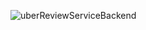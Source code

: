 
![uberReviewServiceBackend](https://github.com/user-attachments/assets/f6f9e5d1-4659-47e9-8386-e041143e0c06)
